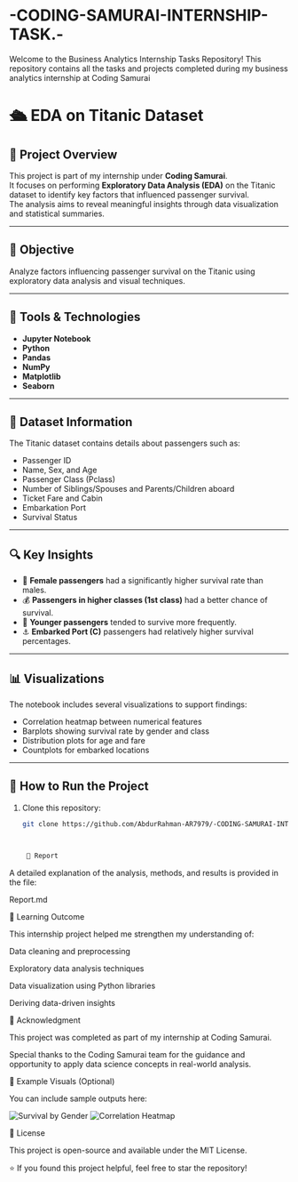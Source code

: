 # -CODING-SAMURAI-INTERNSHIP-TASK.-
Welcome to the Business Analytics Internship Tasks Repository! This repository contains all the tasks and projects completed during my business analytics internship at Coding Samurai
# 🛳️ EDA on Titanic Dataset

## 📘 Project Overview
This project is part of my internship under **Coding Samurai**.  
It focuses on performing **Exploratory Data Analysis (EDA)** on the Titanic dataset to identify key factors that influenced passenger survival.  
The analysis aims to reveal meaningful insights through data visualization and statistical summaries.

---

## 🎯 Objective
Analyze factors influencing passenger survival on the Titanic using exploratory data analysis and visual techniques.

---

## 🧰 Tools & Technologies
- **Jupyter Notebook**
- **Python**
- **Pandas**
- **NumPy**
- **Matplotlib**
- **Seaborn**

---

## 📂 Dataset Information
The Titanic dataset contains details about passengers such as:
- Passenger ID  
- Name, Sex, and Age  
- Passenger Class (Pclass)  
- Number of Siblings/Spouses and Parents/Children aboard  
- Ticket Fare and Cabin  
- Embarkation Port  
- Survival Status  

---

## 🔍 Key Insights
- 🎀 **Female passengers** had a significantly higher survival rate than males.  
- 💰 **Passengers in higher classes (1st class)** had a better chance of survival.  
- 👶 **Younger passengers** tended to survive more frequently.  
- ⚓ **Embarked Port (C)** passengers had relatively higher survival percentages.

---

## 📊 Visualizations
The notebook includes several visualizations to support findings:
- Correlation heatmap between numerical features  
- Barplots showing survival rate by gender and class  
- Distribution plots for age and fare  
- Countplots for embarked locations  

---

## 🚀 How to Run the Project
1. Clone this repository:
   ```bash
   git clone https://github.com/AbdurRahman-AR7979/-CODING-SAMURAI-INTERNSHIP-TASK-.git



    📄 Report

A detailed explanation of the analysis, methods, and results is provided in the file:

Report.md

🧠 Learning Outcome

This internship project helped me strengthen my understanding of:

Data cleaning and preprocessing

Exploratory data analysis techniques

Data visualization using Python libraries

Deriving data-driven insights

🙌 Acknowledgment

This project was completed as part of my internship at Coding Samurai.

Special thanks to the Coding Samurai team for the guidance and opportunity to apply data science concepts in real-world analysis.

📸 Example Visuals (Optional)

You can include sample outputs here:

![Survival by Gender](images/survival_by_gender.png)
![Correlation Heatmap](images/correlation_heatmap.png)

🧾 License

This project is open-source and available under the MIT License.

⭐ If you found this project helpful, feel free to star the repository!

